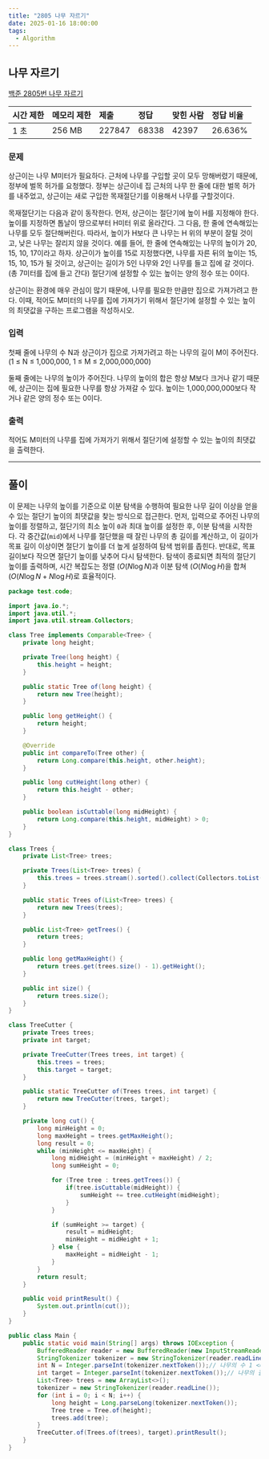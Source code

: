 ```yaml
---
title: "2805 나무 자르기"
date: 2025-01-16 18:00:00
tags: 
  - Algorithm
---
```


## 나무 자르기

[백준 2805번 나무 자르기](https://www.acmicpc.net/problem/2805)

| 시간 제한 | 메모리 제한 | 제출     | 정답    | 맞힌 사람 | 정답 비율   |
|:------|:-------|:-------|:------|:------|:--------|
| 1 초   | 256 MB | 227847 | 68338 | 42397 | 26.636% |

### 문제

상근이는 나무 M미터가 필요하다. 
근처에 나무를 구입할 곳이 모두 망해버렸기 때문에, 정부에 벌목 허가를 요청했다. 
정부는 상근이네 집 근처의 나무 한 줄에 대한 벌목 허가를 내주었고, 상근이는 새로 구입한 목재절단기를 이용해서 나무를 구할것이다.<br>

목재절단기는 다음과 같이 동작한다. 
먼저, 상근이는 절단기에 높이 H를 지정해야 한다. 
높이를 지정하면 톱날이 땅으로부터 H미터 위로 올라간다. 
그 다음, 한 줄에 연속해있는 나무를 모두 절단해버린다. 
따라서, 높이가 H보다 큰 나무는 H 위의 부분이 잘릴 것이고, 낮은 나무는 잘리지 않을 것이다. 
예를 들어, 한 줄에 연속해있는 나무의 높이가 20, 15, 10, 17이라고 하자. 
상근이가 높이를 15로 지정했다면, 나무를 자른 뒤의 높이는 15, 15, 10, 15가 될 것이고, 
상근이는 길이가 5인 나무와 2인 나무를 들고 집에 갈 것이다. (총 7미터를 집에 들고 간다) 
절단기에 설정할 수 있는 높이는 양의 정수 또는 0이다.<br>

상근이는 환경에 매우 관심이 많기 때문에, 나무를 필요한 만큼만 집으로 가져가려고 한다. 
이때, 적어도 M미터의 나무를 집에 가져가기 위해서 절단기에 설정할 수 있는 높이의 최댓값을 구하는 프로그램을 작성하시오.

### 입력

첫째 줄에 나무의 수 N과 상근이가 집으로 가져가려고 하는 나무의 길이 M이 주어진다. 
(1 ≤ N ≤ 1,000,000, 1 ≤ M ≤ 2,000,000,000)<br>

둘째 줄에는 나무의 높이가 주어진다. 
나무의 높이의 합은 항상 M보다 크거나 같기 때문에, 상근이는 집에 필요한 나무를 항상 가져갈 수 있다. 
높이는 1,000,000,000보다 작거나 같은 양의 정수 또는 0이다.

### 출력

적어도 M미터의 나무를 집에 가져가기 위해서 절단기에 설정할 수 있는 높이의 최댓값을 출력한다.

---

## 풀이

이 문제는 나무의 높이를 기준으로 이분 탐색을 수행하여 필요한 나무 길이 이상을 얻을 수 있는 절단기 높이의 최댓값을 찾는 방식으로 접근한다. 
먼저, 입력으로 주어진 나무의 높이를 정렬하고, 절단기의 최소 높이 `0`과 최대 높이를 설정한 후, 이분 탐색을 시작한다. 
각 중간값(`mid`)에서 나무를 절단했을 때 잘린 나무의 총 길이를 계산하고, 이 길이가 목표 길이 이상이면 절단기 높이를 더 높게 설정하여 탐색 범위를 좁힌다. 
반대로, 목표 길이보다 작으면 절단기 높이를 낮추어 다시 탐색한다. 
탐색이 종료되면 최적의 절단기 높이를 출력하며, 시간 복잡도는 정렬 $(O(N \log N)$과 이분 탐색 $(O(N \log H)$을 합쳐 $(O(N \log N + N \log H)$로 효율적이다.

```java
package test.code;

import java.io.*;
import java.util.*;
import java.util.stream.Collectors;

class Tree implements Comparable<Tree> {
    private long height;

    private Tree(long height) {
        this.height = height;
    }

    public static Tree of(long height) {
        return new Tree(height);
    }

    public long getHeight() {
        return height;
    }

    @Override
    public int compareTo(Tree other) {
        return Long.compare(this.height, other.height);
    }

    public long cutHeight(long other) {
        return this.height - other;
    }

    public boolean isCuttable(long midHeight) {
        return Long.compare(this.height, midHeight) > 0;
    }
}

class Trees {
    private List<Tree> trees;

    private Trees(List<Tree> trees) {
        this.trees = trees.stream().sorted().collect(Collectors.toList());
    }

    public static Trees of(List<Tree> trees) {
        return new Trees(trees);
    }

    public List<Tree> getTrees() {
        return trees;
    }

    public long getMaxHeight() {
        return trees.get(trees.size() - 1).getHeight();
    }

    public int size() {
        return trees.size();
    }
}

class TreeCutter {
    private Trees trees;
    private int target;

    private TreeCutter(Trees trees, int target) {
        this.trees = trees;
        this.target = target;
    }

    public static TreeCutter of(Trees trees, int target) {
        return new TreeCutter(trees, target);
    }

    private long cut() {
        long minHeight = 0;
        long maxHeight = trees.getMaxHeight();
        long result = 0;
        while (minHeight <= maxHeight) {
            long midHeight = (minHeight + maxHeight) / 2;
            long sumHeight = 0;

            for (Tree tree : trees.getTrees()) {
                if(tree.isCuttable(midHeight)) {
                    sumHeight += tree.cutHeight(midHeight);
                }
            }

            if (sumHeight >= target) {
                result = midHeight;
                minHeight = midHeight + 1;
            } else {
                maxHeight = midHeight - 1;
            }
        }
        return result;
    }

    public void printResult() {
        System.out.println(cut());
    }
}

public class Main {
    public static void main(String[] args) throws IOException {
        BufferedReader reader = new BufferedReader(new InputStreamReader(System.in));
        StringTokenizer tokenizer = new StringTokenizer(reader.readLine());
        int N = Integer.parseInt(tokenizer.nextToken());// 나무의 수 1 <= N <= 1,000,000
        int target = Integer.parseInt(tokenizer.nextToken());// 나무의 길이 1 <= target <= 2,000,000,000
        List<Tree> trees = new ArrayList<>();
        tokenizer = new StringTokenizer(reader.readLine());
        for (int i = 0; i < N; i++) {
            long height = Long.parseLong(tokenizer.nextToken());
            Tree tree = Tree.of(height);
            trees.add(tree);
        }
        TreeCutter.of(Trees.of(trees), target).printResult();
    }
}
```
